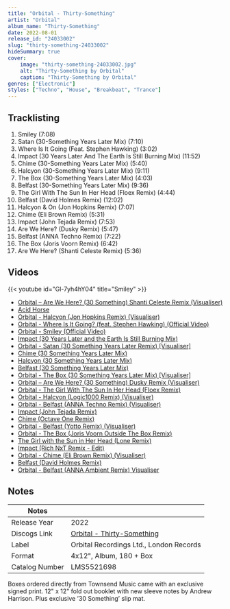```yaml
---
title: "Orbital - Thirty-Something"
artist: "Orbital"
album_name: "Thirty-Something"
date: 2022-08-01
release_id: "24033002"
slug: "thirty-something-24033002"
hideSummary: true
cover:
    image: "thirty-something-24033002.jpg"
    alt: "Thirty-Something by Orbital"
    caption: "Thirty-Something by Orbital"
genres: ["Electronic"]
styles: ["Techno", "House", "Breakbeat", "Trance"]
---
```


## Tracklisting
1. Smiley (7:08)
2. Satan (30-Something Years Later Mix) (7:10)
3. Where Is It Going (Feat. Stephen Hawking) (3:02)
4. Impact (30 Years Later And The Earth Is Still Burning Mix) (11:52)
5. Chime (30-Something Years Later Mix) (5:40)
6. Halcyon (30-Something Years Later Mix) (9:11)
7. The Box (30-Something Years Later Mix) (4:03)
8. Belfast (30-Something Years Later Mix) (9:36)
9. The Girl With The Sun In Her Head (Floex Remix) (4:44)
10. Belfast (David Holmes Remix) (12:02)
11. Halcyon & On (Jon Hopkins Remix) (7:07)
12. Chime (Eli Brown Remix) (5:31)
13. Impact (John Tejada Remix) (7:53)
14. Are We Here? (Dusky Remix) (5:47)
15. Belfast (ANNA Techno Remix) (7:22)
16. The Box (Joris Voorn Remix) (6:42)
17. Are We Here? (Shanti Celeste Remix) (5:36)

## Videos
{{< youtube id="Gl-7yh4hY04" title="Smiley" >}}
- [Orbital – Are We Here? (30 Something) Shanti Celeste Remix (Visualiser)](https://www.youtube.com/watch?v=RutDL-CTPcU)
- [Acid Horse](https://www.youtube.com/watch?v=lCrk6V9h33c)
- [Orbital - Halcyon (Jon Hopkins Remix) (Visualiser)](https://www.youtube.com/watch?v=mGg2vGuZDOg)
- [Orbital - Where Is It Going? (feat. Stephen Hawking) (Official Video)](https://www.youtube.com/watch?v=DEGLSDv-f4Q)
- [Orbital - Smiley (Official Video)](https://www.youtube.com/watch?v=S6Gq50dDKMs)
- [Impact (30 Years Later and the Earth Is Still Burning Mix)](https://www.youtube.com/watch?v=1362djWFwJA)
- [Orbital - Satan (30 Something Years Later Remix) [Visualiser]](https://www.youtube.com/watch?v=LLeVJDJG2mk)
- [Chime (30 Something Years Later Mix)](https://www.youtube.com/watch?v=uGXJhs9MZY8)
- [Halcyon (30 Something Years Later Mix)](https://www.youtube.com/watch?v=IJss6kR4i90)
- [Belfast (30 Something Years Later Mix)](https://www.youtube.com/watch?v=dJOXjmrNFyM)
- [Orbital - The Box (30 Something Years Later Mix) [Visualiser]](https://www.youtube.com/watch?v=d1DY-FD7l_Q)
- [Orbital – Are We Here? (30 Something) Dusky Remix (Visualiser)](https://www.youtube.com/watch?v=UGfOoMVufgw)
- [Orbital - The Girl With The Sun In Her Head (Floex Remix)](https://www.youtube.com/watch?v=LhYib77GJMg)
- [Orbital - Halcyon (Logic1000 Remix) (Visualiser)](https://www.youtube.com/watch?v=dW--yf5gNWU)
- [Orbital - Belfast (ANNA Techno Remix) (Visualiser)](https://www.youtube.com/watch?v=TyOIWeC_3lk)
- [Impact (John Tejada Remix)](https://www.youtube.com/watch?v=Px4X6HLw_2k)
- [Chime (Octave One Remix)](https://www.youtube.com/watch?v=3B-oyQGuqFo)
- [Orbital - Belfast (Yotto Remix) (Visualiser)](https://www.youtube.com/watch?v=rL1UXe5vioc)
- [Orbital - The Box (Joris Voorn Outside The Box Remix)](https://www.youtube.com/watch?v=-exyYmtgcio)
- [The Girl with the Sun in Her Head (Lone Remix)](https://www.youtube.com/watch?v=SoVJagJCKxY)
- [Impact (Rich NxT Remix - Edit)](https://www.youtube.com/watch?v=6A_TkqEwOn0)
- [Orbital - Chime (Eli Brown Remix) (Visualiser)](https://www.youtube.com/watch?v=cVbZqz3spm0)
- [Belfast (David Holmes Remix)](https://www.youtube.com/watch?v=H_avqDJCJ54)
- [Orbital - Belfast (ANNA Ambient Remix) Visualiser](https://www.youtube.com/watch?v=oYDGnjjLMzU)


## Notes

| Notes          |             |
| ---------------| ----------- |
| Release Year   | 2022 |
| Discogs Link   | [Orbital - Thirty-Something](https://www.discogs.com/release/24033002-Orbital-Thirty-Something) |
| Label          | Orbital Recordings Ltd., London Records |
| Format         | 4x12\", Album, 180 + Box |
| Catalog Number | LMS5521698 |

Boxes ordered directly from Townsend Music came with an exclusive signed print. 12" x 12" fold out booklet with new sleeve notes by Andrew Harrison. Plus exclusive ’30 Something’ slip mat. 

